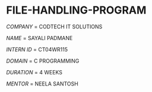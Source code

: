 # FILE-HANDLING-PROGRAM

*COMPANY* = CODTECH IT SOLUTIONS 

*NAME* = SAYALI PADMANE

*INTERN ID* = CT04WR115

*DOMAIN* = C PROGRAMMING

*DURATION* = 4 WEEKS

*MENTOR* = NEELA SANTOSH
